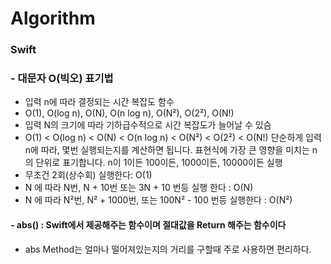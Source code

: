 # Algorithm



### Swift


### - 대문자 O(빅오) 표기법
- 입력 n에 따라 결정되는 시간 복잡도 함수
- O(1), O(log n), O(N), O(n log n), O(N²), O(2²), O(N!)
- 입력 N의 크기에 따라 기하급수적으로 시간 복잡도가 늘어날 수 있슴
- O(1) < O(log n) < O(N) < O(n log n) < O(N²) < O(2²) < O(N!)
단순하게 입력 n에 따라, 몇번 실행되는지를 계산하면 됩니다. 표현식에 가장 큰 영향을 미치는 n 의 단위로 표기합니다. n이 1이든 100이든, 1000이든, 10000이든 실행
- 무조건 2회(상수회) 실행한다: O(1)
- N 에 따라 N번, N + 10번 또는 3N + 10 번등 실행 한다 : O(N)
- N 에 따라 N²번, N² + 1000번, 또는 100N² - 100 번등 실행한다 : O(N²) 


#### - abs() : Swift에서 제공해주는 함수이며 절대값을 Return 해주는 함수이다
- abs Method는 얼마나 떨어져있는지의 거리를 구할때 주로 사용하면 편리하다.




